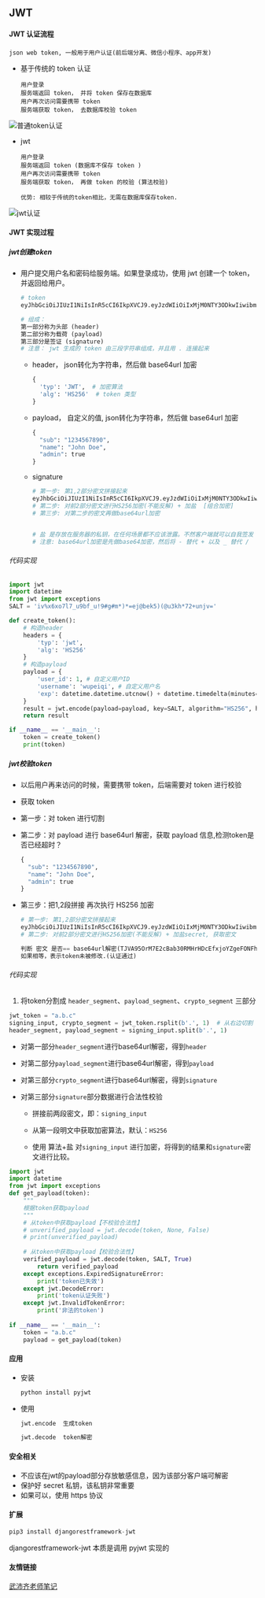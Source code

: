 ## JWT

#### JWT  认证流程

~~~
json web token, 一般用于用户认证(前后端分离、微信小程序、app开发)
~~~

* 基于传统的 token 认证

  ~~~
  用户登录
  服务端返回 token， 并将 token 保存在数据库
  用户再次访问需要携带 token
  服务端获取 token， 去数据库校验 token
  ~~~
  

![普通token认证](https://github.com/chenhongyang0714/DjangoStudy/blob/main/Django/JWT/pictures/%E6%99%AE%E9%80%9Atoken%E8%AE%A4%E8%AF%81.png)
* jwt 

  ~~~
  用户登录
  服务端返回 token (数据库不保存 token )
  用户再次访问需要携带 token
  服务端获取 token， 再做 token 的校验 (算法校验)
  
  优势: 相较于传统的token相比，无需在数据库保存token.
  ~~~

![jwt认证](https://raw.githubusercontent.com/chenhongyang0714/DjangoStudy/main/Django/JWT/pictures/jwt%E8%AE%A4%E8%AF%81.png)



#### JWT 实现过程

##### jwt创建token

* 用户提交用户名和密码给服务端。如果登录成功，使用 jwt 创建一个 token， 并返回给用户。

  ~~~python
  # token
  eyJhbGciOiJIUzI1NiIsInR5cCI6IkpXVCJ9.eyJzdWIiOiIxMjM0NTY3ODkwIiwibmFtZSI6IkpvaG4gRG9lIiwiYWRtaW4iOnRydWV9.TJVA95OrM7E2cBab30RMHrHDcEfxjoYZgeFONFh7HgQ
  
  # 组成：
  第一部分称为头部 (header)
  第二部分称为载荷 (payload)
  第三部分是签证 (signature)
  # 注意： jwt 生成的 token 由三段字符串组成，并且用 . 连接起来
  ~~~

  * header，  json转化为字符串，然后做 base64url 加密

    ~~~python
    {
      'typ': 'JWT',  # 加密算法
      'alg': 'HS256'  # token 类型
    }
    ~~~

  * payload， 自定义的值,  json转化为字符串，然后做 base64url 加密

    ~~~python
    {
      "sub": "1234567890",
      "name": "John Doe",
      "admin": true
    }
    ~~~

  * signature

    ~~~python
    # 第一步: 第1,2部分密文拼接起来
    eyJhbGciOiJIUzI1NiIsInR5cCI6IkpXVCJ9.eyJzdWIiOiIxMjM0NTY3ODkwIiwibmFtZSI6IkpvaG4gRG9lIiwiYWRtaW4iOnRydWV9
    # 第二步: 对前2部分密文进行HS256加密(不能反解) + 加盐  [组合加密]
    # 第三步: 对第二步的密文再做base64url加密
    
    
    # 盐 是存放在服务器的私钥，在任何场景都不应该泄露。不然客户端就可以自我签发 jwt啦
    # 注意: base64url加密是先做base64加密，然后将 - 替代 + 以及 _ 替代 /
    ~~~

###### 代码实现

~~~python
import jwt
import datetime
from jwt import exceptions
SALT = 'iv%x6xo7l7_u9bf_u!9#g#m*)*=ej@bek5)(@u3kh*72+unjv='

def create_token():
    # 构造header
    headers = {
        'typ': 'jwt',
        'alg': 'HS256'
    }
    # 构造payload
    payload = {
        'user_id': 1, # 自定义用户ID
        'username': 'wupeiqi', # 自定义用户名
        'exp': datetime.datetime.utcnow() + datetime.timedelta(minutes=5) # 超时时间
    }
    result = jwt.encode(payload=payload, key=SALT, algorithm="HS256", headers=headers).decode('utf-8')
    return result

if __name__ == '__main__':
    token = create_token()
    print(token)
~~~



##### jwt校验token

*   以后用户再来访问的时候，需要携带 token，后端需要对 token 进行校验

   * 获取 token

   * 第一步：对 token 进行切割

   * 第二步：对 payload 进行 base64url 解密，获取 payload 信息,检测token是否已经超时？

     ~~~python
     {
       "sub": "1234567890",
       "name": "John Doe",
       "admin": true
     } 
     ~~~

  * 第三步：把1,2段拼接  再次执行 HS256 加密

    ~~~python
    # 第一步: 第1,2部分密文拼接起来
    eyJhbGciOiJIUzI1NiIsInR5cCI6IkpXVCJ9.eyJzdWIiOiIxMjM0NTY3ODkwIiwibmFtZSI6IkpvaG4gRG9lIiwiYWRtaW4iOnRydWV9
    # 第二步: 对前2部分密文进行HS256加密(不能反解) + 加盐secret, 获取密文
    
    判断 密文 是否== base64url解密(TJVA95OrM7E2cBab30RMHrHDcEfxjoYZgeFONFh7HgQ) 
    如果相等，表示token未被修改.(认证通过)
    ~~~

###### 代码实现

1. 将token分割成 `header_segment`、`payload_segment`、`crypto_segment` 三部分

~~~python
jwt_token = "a.b.c"
signing_input, crypto_segment = jwt_token.rsplit(b'.', 1)  # 从右边切割
header_segment, payload_segment = signing_input.split(b'.', 1)
~~~

- 对第一部分`header_segment`进行base64url解密，得到`header`

- 对第二部分`payload_segment`进行base64url解密，得到`payload`

- 对第三部分`crypto_segment`进行base64url解密，得到`signature`

- 对第三部分`signature`部分数据进行合法性校验

  - 拼接前两段密文，即：`signing_input`

  - 从第一段明文中获取加密算法，默认：`HS256`

  - 使用 算法+盐 对`signing_input` 进行加密，将得到的结果和`signature`密文进行比较。

~~~python
import jwt
import datetime
from jwt import exceptions
def get_payload(token):
    """
    根据token获取payload
    """
    # 从token中获取payload【不校验合法性】
    # unverified_payload = jwt.decode(token, None, False)
    # print(unverified_payload)
        
    # 从token中获取payload【校验合法性】
    verified_payload = jwt.decode(token, SALT, True)
        return verified_payload
    except exceptions.ExpiredSignatureError:
        print('token已失效')
    except jwt.DecodeError:
        print('token认证失败')
    except jwt.InvalidTokenError:
        print('非法的token')
        
if __name__ == '__main__':
    token = "a.b.c"
    payload = get_payload(token)
~~~

#### 应用

* 安装

  ~~~python
  python install pyjwt
  ~~~

* 使用

  ~~~python
  jwt.encode  生成token
  
  jwt.decode  token解密
  ~~~



#### 安全相关

* 不应该在jwt的payload部分存放敏感信息，因为该部分客户端可解密
* 保护好 secret 私钥，该私钥非常重要
* 如果可以，使用 https 协议



#### 扩展

~~~python
pip3 install djangorestframework-jwt
~~~

djangorestframework-jwt 本质是调用 pyjwt 实现的

#### 友情链接

[武沛齐老师笔记](https://pythonav.com/wiki/detail/6/67/)
